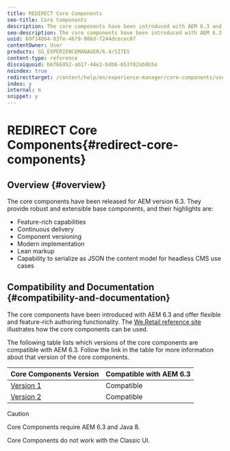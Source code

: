 ```yaml
---
title: REDIRECT Core Components
seo-title: Core Components
description: The core components have been introduced with AEM 6.3 and offer flexible and feature-rich authoring functionality. 
seo-description: The core components have been introduced with AEM 6.3 and offer flexible and feature-rich authoring functionality. 
uuid: 69f14064-83fe-4679-986d-7244dcecec07
contentOwner: User
products: SG_EXPERIENCEMANAGER/6.4/SITES
content-type: reference
discoiquuid: b6f66952-ab17-44e2-bdb6-653782ab0b5e
noindex: true
redirecttarget: /content/help/en/experience-manager/core-components/user-guide
index: y
internal: n
snippet: y
---
```


# REDIRECT Core Components{#redirect-core-components}

## Overview {#overview}

The core components have been released for AEM version 6.3. They provide robust and extensible base components, and their highlights are:

* Feature-rich capabilities
* Continuous delivery
* Component versioning
* Modern implementation
* Lean markup
* Capability to serialize as JSON the content model for headless CMS use cases

## Compatibility and Documentation {#compatibility-and-documentation}

The core components have been introduced with AEM 6.3 and offer flexible and feature-rich authoring functionality. The [We.Retail reference site](/6-4/sites/developing/using/we-retail.md) illustrates how the core components can be used.

The following table lists which versions of the core components are compatible with AEM 6.3. Follow the link in the table for more information about that version of the core components.

| **Core Components Version** |**Compatible with AEM 6.3** |
|---|---|
| [Version 1](/core-components/using/versions.md) |Compatible |
| [Version 2](/core-components/using/versions.md) |Compatible |

>[!CAUTION]
>
>Core Components require AEM 6.3 and Java 8.
>
>Core Components do not work with the Classic UI.

